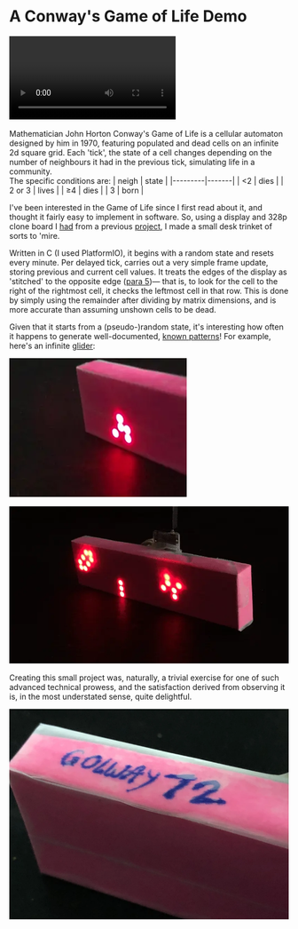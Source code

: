 # A Conway's Game of Life Demo
<video controls autoplay loop><source src="assets/display.webm" type="video/webm"></video>

Mathematician John Horton Conway's Game of Life is a cellular automaton designed by him in 1970, featuring populated and dead cells on an infinite 2d square grid. Each 'tick', the state of a cell changes depending on the number of neighbours it had in the previous tick, simulating life in a community.  
The specific conditions are:
| neigh   | state |
|---------|-------|
| <2      | dies  |
| 2 or 3  | lives |
| ≥4      | dies  |
| 3       | born  |


I've been interested in the Game of Life since I first read about it, and thought it fairly easy to implement in software. So, using a display and 328p clone board I [had](/#led-matrix-touch) from a previous [project](/#qlock), I made a small desk trinket of sorts to 'mire.

Written in C (I used PlatformIO), it begins with a random state and resets every minute. Per delayed tick, carries out a very simple frame update, storing previous and current cell values. It treats the edges of the display as 'stitched' to the opposite edge ([para 5](https://en.wikipedia.org/wiki/Conway%27s_Game_of_Life#Algorithms))&mdash; that is, to look for the cell to the right of the rightmost cell, it checks the leftmost cell in that row. This is done by simply using the remainder after dividing by matrix dimensions, and is more accurate than assuming unshown cells to be dead.

Given that it starts from a (pseudo-)random state, it's interesting how often it happens to generate well-documented, [known patterns](https://en.wikipedia.org/wiki/Conway%27s_Game_of_Life#Examples_of_patterns)! For example, here's an infinite [glider](https://en.wikipedia.org/wiki/Glider_(Conway%27s_Game_of_Life)):

![glider pattern on led display](assets/glider.webp)

![oscillating led on display](assets/oscillator.webp)

Creating this small project was, naturally, a trivial exercise for one of such advanced technical prowess, and the satisfaction derived from observing it is, in the most understated sense, quite delightful.

![name of display written in pen](assets/name.webp)